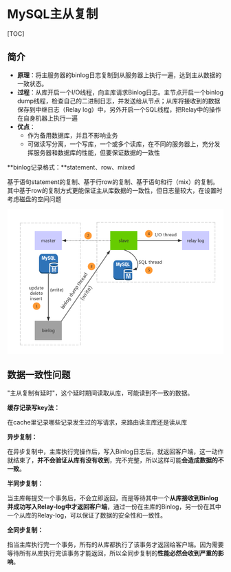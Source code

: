 # MySQL主从复制

[TOC]

## 简介

- **原理**：将主服务器的binlog日志复制到从服务器上执行一遍，达到主从数据的一致状态。
- **过程**：从库开启一个I/O线程，向主库请求Binlog日志。主节点开启一个binlog dump线程，检查自己的二进制日志，并发送给从节点；从库将接收到的数据保存到中继日志（Relay log）中，另外开启一个SQL线程，把Relay中的操作在自身机器上执行一遍
- **优点**： 
  - 作为备用数据库，并且不影响业务
  - 可做读写分离，一个写库，一个或多个读库，在不同的服务器上，充分发挥服务器和数据库的性能，但要保证数据的一致性



**binlog记录格式：**statement、row、mixed

 基于语句statement的复制、基于行row的复制、基于语句和行（mix）的复制。其中基于row的复制方式更能保证主从库数据的一致性，但日志量较大，在设置时考虑磁盘的空间问题



![在这里插入图片描述](images/20190520173057978.png)



## 数据一致性问题

"主从复制有延时"，这个延时期间读取从库，可能读到不一致的数据。



**缓存记录写key法：**

 在cache里记录哪些记录发生过的写请求，来路由读主库还是读从库



**异步复制：**

 在异步复制中，主库执行完操作后，写入Binlog日志后，就返回客户端，这一动作就结束了，**并不会验证从库有没有收到**，完不完整，所以这样可能**会造成数据的不一致**。



**半同步复制：**

 当主库每提交一个事务后，不会立即返回，而是等待其中一个**从库接收到Binlog并成功写入Relay-log中才返回客户端**，通过一份在主库的Binlog，另一份在其中一个从库的Relay-log，可以保证了数据的安全性和一致性。



**全同步复制：**

 指当主库执行完一个事务，所有的从库都执行了该事务才返回给客户端。因为需要等待所有从库执行完该事务才能返回，所以全同步复制的**性能必然会收到严重的影响**。